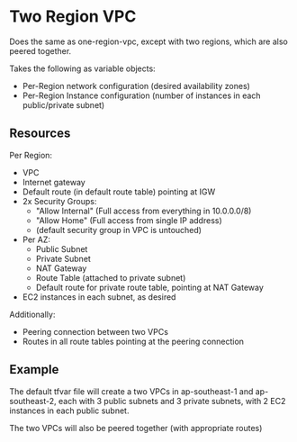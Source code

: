 # Two Region VPC

Does the same as one-region-vpc, except with two regions, which are also peered together.

Takes the following as variable objects:
* Per-Region network configuration (desired availability zones)
* Per-Region Instance configuration (number of instances in each public/private subnet)

## Resources

Per Region:
* VPC
* Internet gateway
* Default route (in default route table) pointing at IGW
* 2x Security Groups:
    * "Allow Internal" (Full access from everything in 10.0.0.0/8)
    * "Allow Home" (Full access from single IP address)
    * (default security group in VPC is untouched)
* Per AZ:
    * Public Subnet
    * Private Subnet
    * NAT Gateway
    * Route Table (attached to private subnet)
    * Default route for private route table, pointing at NAT Gateway
* EC2 instances in each subnet, as desired

Additionally:
* Peering connection between two VPCs
* Routes in all route tables pointing at the peering connection

## Example

The default tfvar file will create a two VPCs in ap-southeast-1 and ap-southeast-2, each with 3 public subnets and 3 private subnets, with 2 EC2 instances in each public subnet.

The two VPCs will also be peered together (with appropriate routes)

